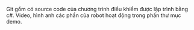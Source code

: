 Git gồm có source code của chương trình điều khiểm được lập trình bằng c#.
Video, hình anh các phần của robot hoạt động trong phần thư mục demo.
